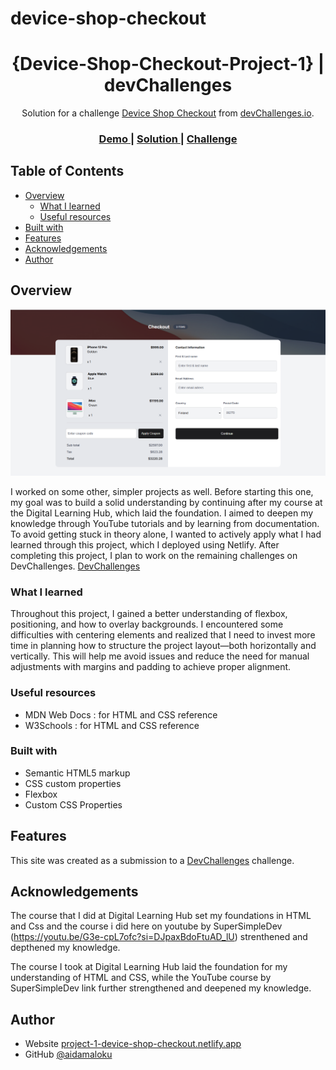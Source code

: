 # device-shop-checkout

<!-- Please update value in the {}  -->

<h1 align="center">{Device-Shop-Checkout-Project-1} | devChallenges</h1>

<div align="center">
   Solution for a challenge <a href="https://devchallenges.io/challenge/apple-shop-checkout-page-challenge" target="_blank">Device Shop Checkout</a> from <a href="http://devchallenges.io" target="_blank">devChallenges.io</a>.
</div>

<div align="center">
  <h3>
    <a href="https://project-1-device-shop-checkout.netlify.app/">
      Demo
    </a>
    <span> | </span>
    <a href="https://github.com/aidamaloku/Device-Shop-Checkout-Project-1">
      Solution
    </a>
    <span> | </span>
    <a href="https://devchallenges.io/challenge/apple-shop-checkout-page-challenge">
      Challenge
    </a>
  </h3>
</div>

<!-- TABLE OF CONTENTS -->

## Table of Contents

- [Overview](#overview)
  - [What I learned](#what-i-learned)
  - [Useful resources](#useful-resources)
- [Built with](#built-with)
- [Features](#features)
- [Acknowledgements](#acknowledgements)
- [Author](#author)

<!-- OVERVIEW -->

## Overview

![Screenshot of the website](Screenshot%20-%20Project-1.png)

I worked on some other, simpler projects as well. Before starting this one, my goal was to build a solid understanding by continuing after my course at the Digital Learning Hub, which laid the foundation. I aimed to deepen my knowledge through YouTube tutorials and by learning from documentation. To avoid getting stuck in theory alone, I wanted to actively apply what I had learned through this project, which I deployed using Netlify. After completing this project, I plan to work on the remaining challenges on DevChallenges. [DevChallenges](https://devchallenges.io/challenges-dashboard)



### What I learned

<!-- Use this section to recap over some of your major learnings while working through this project. Writing these out and providing code samples of areas you want to highlight is a great way to reinforce your own knowledge. -->

Throughout this project, I gained a better understanding of flexbox, positioning, and how to overlay backgrounds.
I encountered some difficulties with centering elements and realized that I need to invest more time in planning how to structure the project layout—both horizontally and vertically. This will help me avoid issues and reduce the need for manual adjustments with margins and padding to achieve proper alignment.

### Useful resources

- MDN Web Docs : for HTML and CSS reference
- W3Schools : for HTML and CSS reference

### Built with

<!-- This section should list any major frameworks that you built your project using. Here are a few examples.-->

- Semantic HTML5 markup
- CSS custom properties
- Flexbox
- Custom CSS Properties


## Features

<!-- List the features of your application or follow the template. Don't share the figma file here :) -->

This site was created as a submission to a [DevChallenges](https://devchallenges.io/challenges-dashboard) challenge.

## Acknowledgements

The course that I did at Digital Learning Hub set my foundations in HTML and Css and the course i did here on youtube by SuperSimpleDev (https://youtu.be/G3e-cpL7ofc?si=DJpaxBdoFtuAD_lU) strenthened and depthened my knowledge.

The course I took at Digital Learning Hub laid the foundation for my understanding of HTML and CSS, while the YouTube course by SuperSimpleDev <a src="https://youtu.be/G3e-cpL7ofc?si=DJpaxBdoFtuAD_lU">link</a>
further strengthened and deepened my knowledge.

## Author

- Website [project-1-device-shop-checkout.netlify.app](https://project-1-device-shop-checkout.netlify.app/)
- GitHub [@aidamaloku](https://github.com/aidamaloku)
